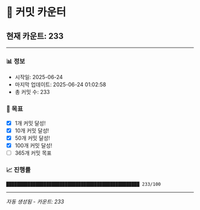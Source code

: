 # 🔢 커밋 카운터

## 현재 카운트: 233

---

### 📊 정보
- 시작일: 2025-06-24
- 마지막 업데이트: 2025-06-24 01:02:58
- 총 커밋 수: 233

### 🎯 목표
- [x] 1개 커밋 달성!
- [x] 10개 커밋 달성!
- [x] 50개 커밋 달성!
- [x] 100개 커밋 달성!
- [ ] 365개 커밋 목표

### 📈 진행률
```
██████████████████████████████████████████████████ 233/100
```

---
*자동 생성됨 - 카운트: 233*
